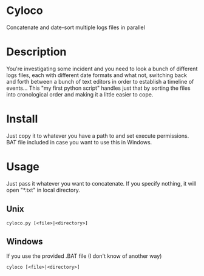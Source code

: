 # Cyloco
Concatenate and date-sort multiple logs files in parallel

# Description
You're investigating some incident and you need to look a bunch of different logs files, each with different date formats and what not, switching back and forth between a bunch of text editors in order to establish a timeline of events...
This "my first python script" handles just that by sorting the files into cronological order and making it a little easier to cope.

# Install
Just copy it to whatever you have a path to and set execute permissions. BAT file included in case you want to use this in Windows.

# Usage
Just pass it whatever you want to concatenate. If you specify nothing, it will open "\*.txt" in local directory.
## Unix
```
cyloco.py [<file>|<directory>]
```
## Windows
If you use the provided .BAT file (I don't know of another way)
```
cyloco [<file>|<directory>]
```
